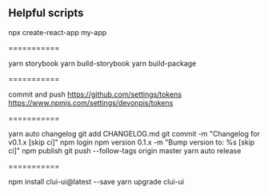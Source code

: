 ## Helpful scripts

npx create-react-app my-app

===========

yarn storybook
yarn build-storybook
yarn build-package

===========

commit and push
https://github.com/settings/tokens
https://www.npmjs.com/settings/devonpis/tokens

===========

yarn auto changelog
git add CHANGELOG.md
git commit -m "Changelog for v0.1.x [skip ci]"
npm login
npm version 0.1.x -m "Bump version to: %s [skip ci]"
npm publish
git push --follow-tags origin master
yarn auto release

===========

npm install clui-ui@latest --save
yarn upgrade clui-ui